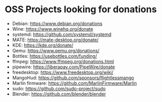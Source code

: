 # OSS Projects looking for donations
- Debian: https://www.debian.org/donations
- Wine: https://www.winehq.org/donate
- systemd: https://github.com/systemd/systemd
- MATE: https://mate-desktop.org/donate/
- KDE: https://kde.org/donate/
- Qemu: https://www.qemu.org/donations/
- Bottles: https://usebottles.com/funding/
- ffmpeg: https://www.ffmpeg.org/donations.html
- pipewire: https://liberapay.com/PipeWire/donate
- freedesktop: https://www.freedesktop.org/wiki/
- MangoHud: https://github.com/sponsors/flightlessmango
- Marlin firmware: https://github.com/MarlinFirmware/Marlin
- sudo: https://github.com/sudo-project/sudo
- Blender: https://github.com/blender/blender
